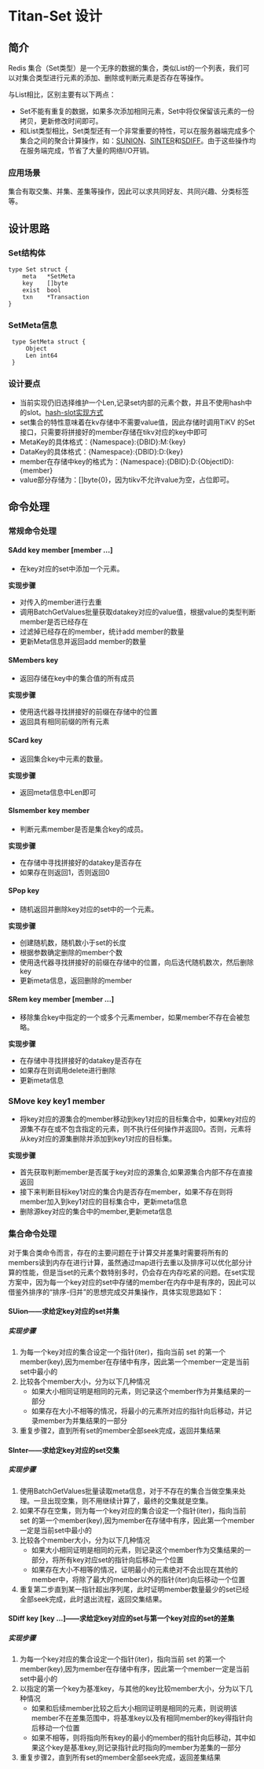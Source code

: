# Titan-Set 设计

## 简介

Redis 集合（Set类型）是一个无序的数据的集合，类似List的一个列表，我们可以对集合类型进行元素的添加、删除或判断元素是否存在等操作。

与List相比，区别主要有以下两点：

* Set不能有重复的数据，如果多次添加相同元素，Set中将仅保留该元素的一份拷贝，更新修改时间即可。
* 和List类型相比，Set类型还有一个非常重要的特性，可以在服务器端完成多个集合之间的聚合计算操作，如：[SUNION](https://redis.io/commands/sunion)、[SINTER](https://redis.io/commands/sinter)和[SDIFF](https://redis.io/commands/sdiff)。由于这些操作均在服务端完成，节省了大量的网络I/O开销。

### 应用场景
集合有取交集、并集、差集等操作，因此可以求共同好友、共同兴趣、分类标签等。

## 设计思路

### Set结构体
	type Set struct {
	    meta   *SetMeta
	    key    []byte
	    exist  bool
	    txn    *Transaction
	}
	
### SetMeta信息
	 type SetMeta struct {
	     Object
	     Len int64
	 }
	 
### 设计要点
	 
* 当前实现仍旧选择维护一个Len,记录set内部的元素个数，并且不使用hash中的slot。[hash-slot实现方式](https://github.com/meitu/titan/pull/13#%E8%83%8C%E6%99%AF)
* set集合的特性意味着在kv存储中不需要value值，因此存储时调用TiKV 的Set接口，只需要将拼接好的member存储在tikv对应的key中即可
* MetaKey的具体格式：{Namespace}:{DBID}:M:{key}
* DataKey的具体格式：{Namespace}:{DBID}:D:{key}
* member在存储中key的格式为：{Namespace}:{DBID}:D:{ObjectID}:{member}
* value部分存储为：[]byte{0}，因为tikv不允许value为空，占位即可。

	 
## 命令处理
### 常规命令处理
#### SAdd key member [member ...]
* 在key对应的set中添加一个元素。

**实现步骤**

* 对传入的member进行去重
* 调用BatchGetValues批量获取datakey对应的value值，根据value的类型判断member是否已经存在
* 过滤掉已经存在的member，统计add member的数量
* 更新Meta信息并返回add member的数量

#### SMembers key

* 返回存储在key中的集合值的所有成员

**实现步骤**

* 使用迭代器寻找拼接好的前缀在存储中的位置
* 返回具有相同前缀的所有元素


#### SCard key
* 返回集合key中元素的数量。

**实现步骤**

* 返回meta信息中Len即可


#### SIsmember key member 
* 判断元素member是否是集合key的成员。

**实现步骤**

* 在存储中寻找拼接好的datakey是否存在
* 如果存在则返回1，否则返回0

#### SPop key

* 随机返回并删除key对应的set中的一个元素。

**实现步骤**

* 创建随机数，随机数小于set的长度
* 根据参数确定删除的member个数
* 使用迭代器寻找拼接好的前缀在存储中的位置，向后迭代随机数次，然后删除key
* 更新meta信息，返回删除的member
 

#### SRem key member [member ...]
* 移除集合key中指定的一个或多个元素member，如果member不存在会被忽略。

**实现步骤**

* 在存储中寻找拼接好的datakey是否存在
* 如果存在则调用delete进行删除
* 更新meta信息

### SMove key key1 member
* 将key对应的源集合的member移动到key1对应的目标集合中，如果key对应的源集不存在或不包含指定的元素，则不执行任何操作并返回0。否则，元素将从key对应的源集删除并添加到key1对应的目标集。

**实现步骤**

* 首先获取判断member是否属于key对应的源集合,如果源集合内部不存在直接返回
* 接下来判断目标key1对应的集合内是否存在member，如果不存在则将member加入到key1对应的目标集合中，更新meta信息
* 删除源key对应的集合中的member,更新meta信息

### 集合命令处理
对于集合类命令而言，存在的主要问题在于计算交并差集时需要将所有的members读到内存在进行计算，虽然通过map进行去重以及排序可以优化部分计算的性能，但是当set的元素个数特别多时，仍会存在内存吃紧的问题。在set实现方案中，因为每一个key对应的set中存储的member在内存中是有序的，因此可以借鉴外排序的“排序-归并”的思想完成交并集操作，具体实现思路如下：
#### SUion——求给定key对应的set并集
##### 实现步骤
1. 为每一个key对应的集合设定一个指针(iter)，指向当前 set 的第一个member(key),因为member在存储中有序，因此第一个member一定是当前set中最小的
2. 比较各个member大小，分为以下几种情况
	* 如果大小相同证明是相同的元素，则记录这个member作为并集结果的一部分
	* 如果存在大小不相等的情况，将最小的元素所对应的指针向后移动，并记录member为并集结果的一部分
3. 重复步骤2，直到所有set的member全部seek完成，返回并集结果

#### SInter——求给定key对应的set交集
##### 实现步骤

1. 使用BatchGetValues批量读取meta信息，对于不存在的集合当做空集来处理。一旦出现空集，则不用继续计算了，最终的交集就是空集。
2. 如果不存在空集，则为每一个key对应的集合设定一个指针(iter)，指向当前 set 的第一个member(key),因为member在存储中有序，因此第一个member一定是当前set中最小的
3. 比较各个member大小，分为以下几种情况
	* 如果大小相同证明是相同的元素，则记录这个member作为交集结果的一部分，将所有key对应set的指针向后移动一个位置
	* 如果存在大小不相等的情况，证明最小的元素绝对不会出现在其他的member中，将除了最大的member以外的指针(iter)向后移动一个位置
4. 重复第二步直到某一指针超出序列尾，此时证明member数量最少的set已经全部seek完成，此时退出流程，返回交集结果。


#### SDiff key [key ...]——求给定key对应的set与第一个key对应的set的差集
##### 实现步骤


1. 为每一个key对应的集合设定一个指针(iter)，指向当前 set 的第一个member(key),因为member在存储中有序，因此第一个member一定是当前set中最小的
2. 以指定的第一个key为基准key，与其他的key比较member大小，分为以下几种情况
	* 如果和后续member比较之后大小相同证明是相同的元素，则说明该member不在差集范围中，将基准key以及有相同member的key得指针向后移动一个位置
	* 如果不相等，则将指向所有key的最小的member的指针向后移动，其中如果这个key是基准key,则记录指针此时指向的member为差集的一部分
3. 重复步骤2，直到所有set的member全部seek完成，返回差集结果
